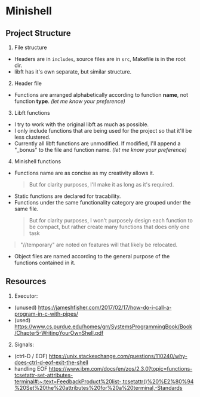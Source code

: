 # Minishell

## Project Structure

1. File structure

- Headers are in `includes`, source files are in `src`, Makefile is in the root dir.
- libft has it's own separate, but similar structure.

2. Header file

- Functions are arranged alphabetically according to function **name**, not function **type**. _(let me know your preference)_

3. Libft functions

- I try to work with the original libft as much as possible.
- I only include functions that are being used for the project so that it'll be less clustered.
- Currently all libft functions are unmodified. If modified, I'll append a "\_bonus" to the file and function name. _(let me know your preference)_

4. Minishell functions

- Functions name are as concise as my creativity allows it.
  > But for clarity purposes, I'll make it as long as it's required.
- Static functions are declared for tracability.
- Functions under the same functionality category are grouped under the same file.
  > But for clarity purposes, I won't purposely design each function to be compact, but rather create many functions that does only one task

> "//temporary" are noted on features will that likely be relocated.

- Object files are named according to the general purpose of the functions contained in it.

## Resources

1. Executor:

- (unused) https://jameshfisher.com/2017/02/17/how-do-i-call-a-program-in-c-with-pipes/
- (used) https://www.cs.purdue.edu/homes/grr/SystemsProgrammingBook/Book/Chapter5-WritingYourOwnShell.pdf

2. Signals:

- (ctrl-D / EOF) https://unix.stackexchange.com/questions/110240/why-does-ctrl-d-eof-exit-the-shell
- handling EOF https://www.ibm.com/docs/en/zos/2.3.0?topic=functions-tcsetattr-set-attributes-terminal#:~:text=FeedbackProduct%20list-,tcsetattr()%20%E2%80%94%20Set%20the%20attributes%20for%20a%20terminal,-Standards
